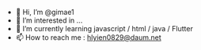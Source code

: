 - 👋 Hi, I’m @gimae1
- 👀 I’m interested in ...
- 🌱 I’m currently learning javascript / html / java / Flutter
- 📫 How to reach me : hlyien0829@daum.net

<!---
gimae1/gimae1 is a ✨ special ✨ repository because its `README.md` (this file) appears on your GitHub profile.
You can click the Preview link to take a look at your changes.
--->
